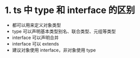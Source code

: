 # 1. ts 中 type 和 interface 的区别
- 都可以用来定义对象类型
- type 可以声明基本类型别名、联合类型、元组等类型
- interface 可以声明合并
- interface 可以 extends
- 建议对象使用 interface，非对象使用 type
